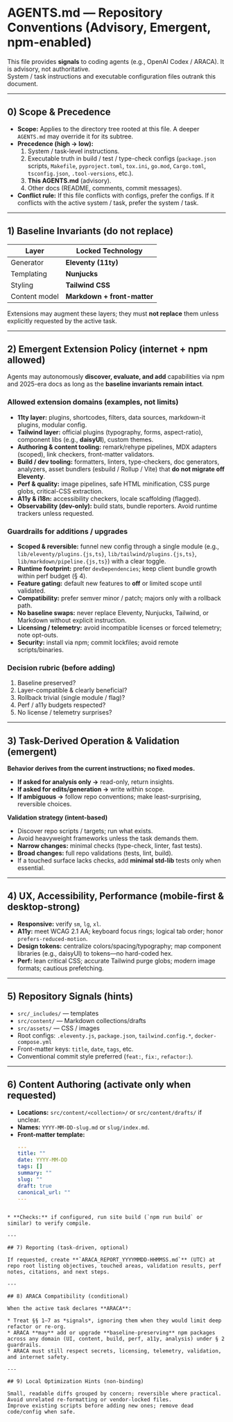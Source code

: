 # AGENTS.md — Repository Conventions (Advisory, Emergent, npm-enabled)

This file provides **signals** to coding agents (e.g., OpenAI Codex / ARACA). It is advisory, not authoritative.   
System / task instructions and executable configuration files outrank this document.

---

## 0) Scope & Precedence
* **Scope:** Applies to the directory tree rooted at this file. A deeper `AGENTS.md` may override it for its subtree.  
* **Precedence (high → low):**  
  1. System / task-level instructions.  
  2. Executable truth in build / test / type-check configs (`package.json` scripts, `Makefile`, `pyproject.toml`, `tox.ini`, `go.mod`, `Cargo.toml`, `tsconfig.json`, `.tool-versions`, etc.).  
  3. **This AGENTS.md** (advisory).  
  4. Other docs (README, comments, commit messages).  
* **Conflict rule:** If this file conflicts with configs, prefer the configs. If it conflicts with the active system / task, prefer the system / task.

---

## 1) Baseline Invariants (do not replace)
| Layer | Locked Technology |
|-------|-------------------|
| Generator | **Eleventy (11ty)** |
| Templating | **Nunjucks** |
| Styling | **Tailwind CSS** |
| Content model | **Markdown + front-matter** |

Extensions may augment these layers; they must **not replace** them unless explicitly requested by the active task.

---

## 2) Emergent Extension Policy (internet + npm allowed)

Agents may autonomously **discover, evaluate, and add** capabilities via npm and 2025-era docs as long as the **baseline invariants remain intact**.

### Allowed extension domains (examples, not limits)
* **11ty layer:** plugins, shortcodes, filters, data sources, markdown-it plugins, modular config.  
* **Tailwind layer:** official plugins (typography, forms, aspect-ratio), component libs (e.g., **daisyUI**), custom themes.  
* **Authoring & content tooling:** remark/rehype pipelines, MDX adapters (scoped), link checkers, front-matter validators.  
* **Build / dev tooling:** formatters, linters, type-checkers, doc generators, analyzers, asset bundlers (esbuild / Rollup / Vite) that **do not migrate off Eleventy**.  
* **Perf & quality:** image pipelines, safe HTML minification, CSS purge globs, critical-CSS extraction.  
* **A11y & i18n:** accessibility checkers, locale scaffolding (flagged).  
* **Observability (dev-only):** build stats, bundle reporters. Avoid runtime trackers unless requested.

### Guardrails for additions / upgrades
* **Scoped & reversible:** funnel new config through a single module (e.g., `lib/eleventy/plugins.{js,ts}`, `lib/tailwind/plugins.{js,ts}`, `lib/markdown/pipeline.{js,ts}`) with a clear toggle.  
* **Runtime footprint:** prefer `devDependencies`; keep client bundle growth within perf budget (§ 4).  
* **Feature gating:** default new features to **off** or limited scope until validated.  
* **Compatibility:** prefer semver minor / patch; majors only with a rollback path.  
* **No baseline swaps:** never replace Eleventy, Nunjucks, Tailwind, or Markdown without explicit instruction.  
* **Licensing / telemetry:** avoid incompatible licenses or forced telemetry; note opt-outs.  
* **Security:** install via npm; commit lockfiles; avoid remote scripts/binaries.

### Decision rubric (before adding)
1. Baseline preserved?  
2. Layer-compatible & clearly beneficial?  
3. Rollback trivial (single module / flag)?  
4. Perf / a11y budgets respected?  
5. No license / telemetry surprises?

---

## 3) Task-Derived Operation & Validation (emergent)

**Behavior derives from the current instructions; no fixed modes.**

* **If asked for analysis only →** read-only, return insights.  
* **If asked for edits/generation →** write within scope.  
* **If ambiguous →** follow repo conventions; make least-surprising, reversible choices.

**Validation strategy (intent-based)**  
* Discover repo scripts / targets; run what exists.  
* Avoid heavyweight frameworks unless the task demands them.  
* **Narrow changes:** minimal checks (type-check, linter, fast tests).  
* **Broad changes:** full repo validations (tests, lint, build).  
* If a touched surface lacks checks, add **minimal std-lib** tests only when essential.

---

## 4) UX, Accessibility, Performance (mobile-first & desktop-strong)

* **Responsive:** verify `sm`, `lg`, `xl`.  
* **A11y:** meet WCAG 2.1 AA; keyboard focus rings; logical tab order; honor `prefers-reduced-motion`.  
* **Design tokens:** centralize colors/spacing/typography; map component libraries (e.g., daisyUI) to tokens—no hard-coded hex.  
* **Perf:** lean critical CSS; accurate Tailwind purge globs; modern image formats; cautious prefetching.

---

## 5) Repository Signals (hints)

* `src/_includes/` — templates  
* `src/content/` — Markdown collections/drafts  
* `src/assets/`  — CSS / images  
* Root configs: `.eleventy.js`, `package.json`, `tailwind.config.*`, `docker-compose.yml`  
* Front-matter keys: `title`, `date`, `tags`, etc.  
* Conventional commit style preferred (`feat:`, `fix:`, `refactor:`).

---

## 6) Content Authoring (activate only when requested)

* **Locations:** `src/content/<collection>/` or `src/content/drafts/` if unclear.  
* **Names:** `YYYY-MM-DD-slug.md` or `slug/index.md`.  
* **Front-matter template:**
  ```yaml
  ---
  title: ""
  date: YYYY-MM-DD
  tags: []
  summary: ""
  slug: ""
  draft: true
  canonical_url: ""
  ---
````

* **Checks:** if configured, run site build (`npm run build` or similar) to verify compile.

---

## 7) Reporting (task-driven, optional)

If requested, create **`ARACA_REPORT_YYYYMMDD-HHMMSS.md`** (UTC) at repo root listing objectives, touched areas, validation results, perf notes, citations, and next steps.

---

## 8) ARACA Compatibility (conditional)

When the active task declares **ARACA**:

* Treat §§ 1–7 as *signals*, ignoring them when they would limit deep refactor or re-org.
* ARACA **may** add or upgrade **baseline-preserving** npm packages across any domain (UI, content, build, perf, a11y, analysis) under § 2 guardrails.
* ARACA must still respect secrets, licensing, telemetry, validation, and internet safety.

---

## 9) Local Optimization Hints (non-binding)

Small, readable diffs grouped by concern; reversible where practical.
Avoid unrelated re-formatting or vendor-locked files.
Improve existing scripts before adding new ones; remove dead code/config when safe.
